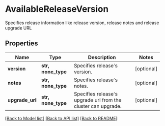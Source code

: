 # AvailableReleaseVersion

Specifies release information like release version, release notes and release upgrade URL

## Properties
Name | Type | Description | Notes
------------ | ------------- | ------------- | -------------
**version** | **str, none_type** | Specifies release&#39;s version. | [optional] 
**notes** | **str, none_type** | Specifies release&#39;s notes. | [optional] 
**upgrade_url** | **str, none_type** | Specifies release&#39;s upgrade url from the cluster can upgrade. | [optional] 

[[Back to Model list]](../README.md#documentation-for-models) [[Back to API list]](../README.md#documentation-for-api-endpoints) [[Back to README]](../README.md)


